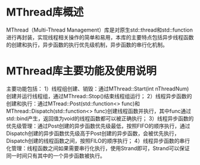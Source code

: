 # MThread库概述
MThread（Multi-Thread Management）库是对原生std::thread和std::function进行再封装，实现线程相关操作的简单和易用，本库的主要特点包括异步线程函数的创建和执行，异步函数的执行优先级机制，异步函数的串行化机制。

# MThread库主要功能及使用说明
主要功能包括： 
1）线程组创建、销毁：通过MThread::Start(int nThreadNum)创建并运行线程组，通过MThread::Stop()结束线程组运行；
2）线程异步函数的创建和执行：通过MTread::Post(std::function<> func)和MThread::Dispatch(std::function<> func)创建线程函数并执行，其中func通过std::bind产生，返回值为void的线程函数都可以被正确执行；
3）线程异步函数的优先级管理：通过Post创建的异步函数优先级最低，按照FIFO的顺序执行，通过Dispatch创建的异步函数优先级高于Post创建的异步函数，会被优先执行，Dispatch创建的线程函数之间，按照FILO的顺序执行；
4）线程异步函数的串行化管理：线程函数之间如果需要串行化执行，使用Strand即可，Strand可以保证同一时间只有其中的一个异步函数被执行。
